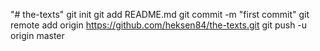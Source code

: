 "# the-texts"  git init git add README.md git commit -m "first commit" git remote add origin https://github.com/heksen84/the-texts.git git push -u origin master
